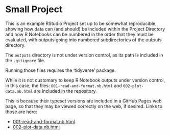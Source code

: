 Small Project
================

This is an example RStudio Project set up to be somewhat reproducible,
showing how data can (and should) be included within the Project
Directory and how R Notebooks can be numbered in the order that they
must be evaluated, with outputs going into numbered subdirectories of
the outputs directory.

The `outputs` directory is not under version control, as its path is
included in the `.gitignore` file.

Running those files requires the ‘tidyverse’ package.

While it is not customary to keep R Notebook outputs under version
control, in this case, the files: `001-read-and-format.nb.html` and
`002-plot-data.nb.html` are included in the repository.

This is because their typeset versions are included in a GitHub Pages
web page, so that they may be viewed correctly on the web, if desired.
Links to those are here:

-   [001-read-and-format.nb.html](https://eriqande.github.io/small_project/001-read-and-format.nb.html)
-   [002-plot-data.nb.html](https://eriqande.github.io/small_project/002-plot-data.nb.html)
